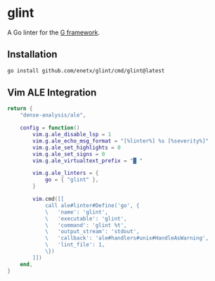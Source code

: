 # glint

A Go linter for the [G framework](https://github.com/enetx/g).

## Installation

```bash
go install github.com/enetx/glint/cmd/glint@latest
```

## Vim ALE Integration

```lua
return {
    "dense-analysis/ale",

    config = function()
        vim.g.ale_disable_lsp = 1
        vim.g.ale_echo_msg_format = "[%linter%] %s [%severity%]"
        vim.g.ale_set_highlights = 0
        vim.g.ale_set_signs = 0
        vim.g.ale_virtualtext_prefix = "█ "

        vim.g.ale_linters = {
            go = { "glint" },
        }

        vim.cmd([[
            call ale#linter#Define('go', {
            \   'name': 'glint',
            \   'executable': 'glint',
            \   'command': 'glint %t',
            \   'output_stream': 'stdout',
            \   'callback': 'ale#handlers#unix#HandleAsWarning',
            \   'lint_file': 1,
            \})
        ]])
    end,
}
```
